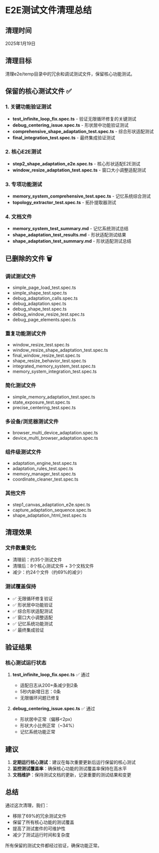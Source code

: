 # E2E测试文件清理总结

## 清理时间
2025年1月19日

## 清理目标
清理e2e/temp目录中的冗余和调试测试文件，保留核心功能测试。

## 保留的核心测试文件 ✅

### 1. 关键功能验证测试
- **test_infinite_loop_fix.spec.ts** - 验证无限循环修复的关键测试
- **debug_centering_issue.spec.ts** - 形状居中功能验证测试
- **comprehensive_shape_adaptation_test.spec.ts** - 综合形状适配测试
- **final_integration_test.spec.ts** - 最终集成验证测试

### 2. 核心E2E测试
- **step2_shape_adaptation_e2e.spec.ts** - 核心形状适配E2E测试
- **window_resize_adaptation_test.spec.ts** - 窗口大小调整适配测试

### 3. 专项功能测试
- **memory_system_comprehensive_test.spec.ts** - 记忆系统综合测试
- **topology_extractor_test.spec.ts** - 拓扑提取器测试

### 4. 文档文件
- **memory_system_test_summary.md** - 记忆系统测试总结
- **shape_adaptation_test_results.md** - 形状适配测试结果
- **shape_adaptation_test_summary.md** - 形状适配测试总结

## 已删除的文件 🗑️

### 调试测试文件
- simple_page_load_test.spec.ts
- simple_shape_test.spec.ts
- debug_adaptation_calls.spec.ts
- debug_adaptation.spec.ts
- debug_shape_test.spec.ts
- debug_window_resize_test.spec.ts
- debug_page_elements.spec.ts

### 重复功能测试文件
- window_resize_test.spec.ts
- window_resize_shape_adaptation_test.spec.ts
- final_window_resize_test.spec.ts
- shape_resize_behavior_test.spec.ts
- integrated_memory_system_test.spec.ts
- memory_system_integration_test.spec.ts

### 简化测试文件
- simple_memory_adaptation_test.spec.ts
- state_exposure_test.spec.ts
- precise_centering_test.spec.ts

### 多设备/浏览器测试文件
- browser_multi_device_adaptation.spec.ts
- device_multi_browser_adaptation.spec.ts

### 组件级测试文件
- adaptation_engine_test.spec.ts
- adaptation_rules_test.spec.ts
- memory_manager_test.spec.ts
- coordinate_cleaner_test.spec.ts

### 其他文件
- step1_canvas_adaptation_e2e.spec.ts
- capture_adaptation_sequence.spec.ts
- shape_adaptation_html_test.spec.ts

## 清理效果

### 文件数量变化
- 清理前：约35个测试文件
- 清理后：8个核心测试文件 + 3个文档文件
- 减少：约24个文件（约69%的减少）

### 测试覆盖保持
- ✅ 无限循环修复验证
- ✅ 形状居中功能验证
- ✅ 综合形状适配测试
- ✅ 窗口大小调整适配
- ✅ 记忆系统功能测试
- ✅ 最终集成验证

## 验证结果

### 核心测试运行状态
1. **test_infinite_loop_fix.spec.ts** ✅ 通过
   - 适配日志从200+条减少到2条
   - 5秒内新增日志：0条
   - 无限循环问题已修复

2. **debug_centering_issue.spec.ts** ✅ 通过
   - 形状居中正常（偏移<2px）
   - 形状大小比例正常（~34%）
   - 记忆系统功能正常

## 建议

1. **定期运行核心测试**：建议在每次重要更新后运行保留的核心测试
2. **监控测试覆盖率**：确保核心功能的测试覆盖率保持在高水平
3. **文档维护**：保持测试文档的更新，记录重要的测试结果和变更

## 总结

通过这次清理，我们：
- 移除了69%的冗余测试文件
- 保留了所有核心功能的测试覆盖
- 提高了测试套件的可维护性
- 减少了测试运行时间和复杂度

所有保留的测试文件都经过验证，确保功能正常。